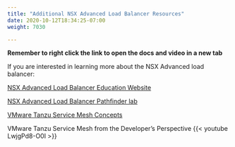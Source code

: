 ```yaml
---
title: "Additional NSX Advanced Load Balancer Resources"
date: 2020-10-12T18:34:25-07:00
weight: 7030

---
```


**Remember to right click the link to open the  docs and video in a new tab**   


If you are interested in learning more about the NSX Advanced load balancer:

[NSX Advanced Load Balancer Education Website](https://avinetworks.com/education/)

[NSX Advanced Load Balancer Pathfinder lab](https://pathfinder.vmware.com/v3/path/nsxbc)  

[VMware Tanzu Service Mesh Concepts](https://docs.vmware.com/en/VMware-Tanzu-Service-Mesh/services/GUID-D69608BC-A748-4B99-9280-176D286837C9-1-en.pdf)

VMware Tanzu Service Mesh from the Developer’s Perspective {{< youtube LwjgPd8-O0I  >}}


